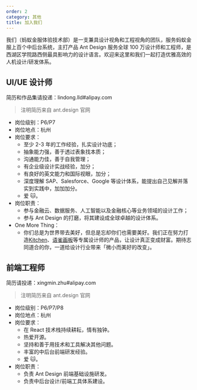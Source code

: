 ```yaml
---
order: 2
category: 其他
title: 加入我们
---
```


我们（蚂蚁金服体验技术部）是一支兼具设计视角和工程视角的团队，服务蚂蚁金服上百个中后台系统，主打产品 Ant Design 服务全球 100 万设计师和工程师，是西湖区学院路西侧最具影响力的设计语言。欢迎来这里和我们一起打造优雅高效的人机设计/研发体系。

## UI/UE 设计师

简历和作品集请投递：lindong.lld#alipay.com

> 注明简历来自 ant.design 官网

- 岗位级别：P6/P7
- 岗位地点：杭州
- 岗位要求：
  - 至少 2-3 年的工作经验，扎实设计功底；
  - 抽象能力强，善于透过表象找本质；
  - 沟通能力佳，善于自我管理；
  - 有企业级设计实战经验，加分；
  - 有良好的英文能力和国际视眼，加分；
  - 深度理解 SAP、Salesforce、Google 等设计体系，能提出自己见解并落实到实践中，加加加分。
  - 爱 🐱。
- 岗位职责：
  - 参与金融云、数据服务、人工智能以及金融核心等业务领域的设计工作；
  - 参与 Ant Design 的打磨，将其建设成全球卓越的设计体系。
- One More Thing：
  - 你们总是为世界带去美好，但总是忘却你们也需要美好。我们正在努力打造[Kitchen](https://kitchen.alipay.com/)、[语雀画板](https://yuque.com/)等专属设计师的产品，让设计真正变成财富。期待志同道合的你，一道给设计行业带来「微小而美好的改变」。

## 前端工程师

简历请投递：xingmin.zhu#alipay.com

> 注明简历来自 ant.design 官网

- 岗位级别：P6/P7/P8
- 岗位地点：杭州
- 岗位要求：
  - 在 React 技术栈持续耕耘，情有独钟。
  - 热爱开源。
  - 坚持和善于用技术和工具解决其他问题。
  - 丰富的中后台前端研发经验。
  - 爱 🐱。
- 岗位职责：
  - 负责 Ant Design 前端基础设施研发。
  - 负责中后台设计/前端工具体系建设。
